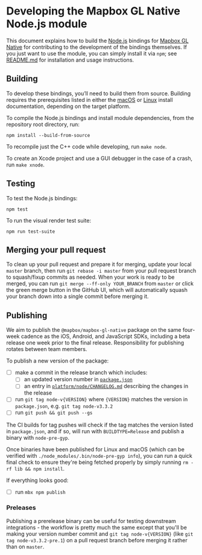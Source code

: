 # Developing the Mapbox GL Native Node.js module

This document explains how to build the [Node.js](https://nodejs.org/) bindings for [Mapbox GL Native](../../README.md) for contributing to the development of the bindings themselves. If you just want to use the module, you can simply install it via `npm`; see [README.md](README.md) for installation and usage instructions.

## Building

To develop these bindings, you’ll need to build them from source. Building requires the prerequisites listed in either
the [macOS](../macos/INSTALL.md#requirements) or [Linux](../linux/README.md#prerequisites) install documentation, depending
on the target platform.

To compile the Node.js bindings and install module dependencies, from the repository root directory, run:

    npm install --build-from-source

To recompile just the C++ code while developing, run `make node`.

To create an Xcode project and use a GUI debugger in the case of a crash, run `make xnode`.

## Testing

To test the Node.js bindings:

```
npm test
```

To run the visual render test suite:

```
npm run test-suite
```

## Merging your pull request

To clean up your pull request and prepare it for merging, update your local `master` branch, then run `git rebase -i master` from your pull request branch to squash/fixup commits as needed. When your work is ready to be merged, you can run `git merge --ff-only YOUR_BRANCH` from `master` or click the green merge button in the GitHub UI, which will automatically squash your branch down into a single commit before merging it.

## Publishing

We aim to publish the `@mapbox/mapbox-gl-native` package on the same four-week cadence as the iOS, Android, and JavaScript SDKs, including a beta release one week prior to the final release. Responsibility for publishing rotates between team members.

To publish a new version of the package:
- [ ] make a commit in the release branch which includes:
    - [ ] an updated version number in [`package.json`](../../package.json#L3)
    - [ ] an entry in [`platform/node/CHANGELOG.md`](CHANGELOG.md) describing the changes in the release
- [ ] run `git tag node-v{VERSION}` where `{VERSION}` matches the version in `package.json`, e.g. `git tag node-v3.3.2`
- [ ] run `git push && git push --gs`

The CI builds for tag pushes will check if the tag matches the version listed in `package.json`, and if so, will run with `BUILDTYPE=Release` and publish a binary with `node-pre-gyp`.

Once binaries have been published for Linux and macOS (which can be verified with `./node_modules/.bin/node-pre-gyp info`), you can run a quick final check to ensure they're being fetched properly by simply running `rm -rf lib && npm install`.

If everything looks good:
- [ ] run `mbx npm publish`

### Preleases

Publishing a prerelease binary can be useful for testing downstream integrations - the workflow is pretty much the same except that you'll be making your version number commit and `git tag node-v{VERSION}` (like `git tag node-v3.3.2-pre.1`) on a pull request branch before merging it rather than on `master`.
